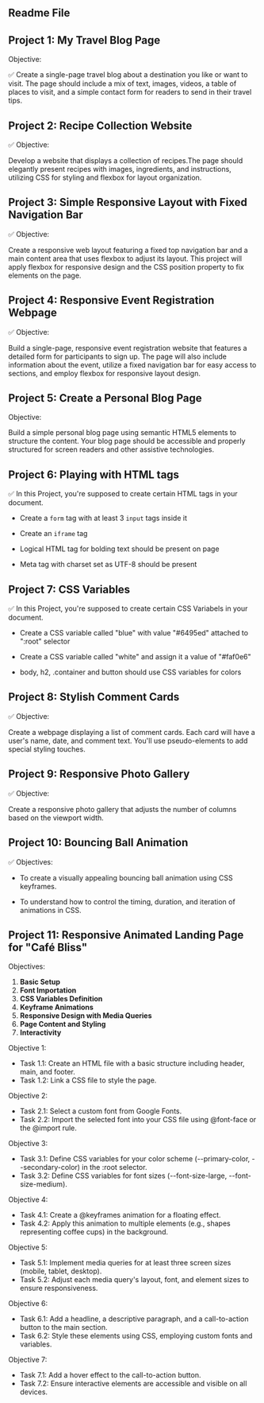 ﻿## Readme File

## Project 1: My Travel Blog Page
Objective: <br>

✅  Create a single-page travel blog about a destination you like or want to visit. The page should include a mix of text, images, videos, a table of places to visit, and a simple contact form for readers to send in their travel tips.

## Project 2: Recipe Collection Website

✅ Objective: <br>

Develop a website that displays a collection of recipes.The page should elegantly present recipes with images, ingredients, and instructions, utilizing CSS for styling and flexbox for layout organization. 

## Project 3: Simple Responsive Layout with Fixed Navigation Bar

✅ Objective: <br>

Create a responsive web layout featuring a fixed top navigation bar and a main content area that uses flexbox to adjust its layout. This project will apply flexbox for responsive design and the CSS position property to fix elements on the page.

## Project 4: Responsive Event Registration Webpage

✅ Objective: <br>

Build a single-page, responsive event registration website that features a detailed form for participants to sign up. The page will also include information about the event, utilize a fixed navigation bar for easy access to sections, and employ flexbox for responsive layout design.

## Project 5: Create a Personal Blog Page

Objective: <br>

Build a simple personal blog page using semantic HTML5 elements to structure the content. Your blog page should be accessible and properly structured for screen readers and other assistive technologies.

## Project 6: Playing with HTML tags

✅ In this Project, you're supposed to create certain HTML tags in your document.

* Create a `form` tag with at least 3 `input` tags inside it

* Create an `iframe` tag

* Logical HTML tag for bolding text should be present on page

* Meta tag with charset set as UTF-8 should be present

##  Project 7: CSS Variables

✅ In this Project, you're supposed to create certain CSS Variabels in your document.

* Create a CSS variable called "blue" with value "#6495ed" attached to ":root" selector

* Create a CSS variable called "white" and assign it a value of "#faf0e6"

* body, h2, .container and button should use CSS variables for colors

## Project 8: Stylish Comment Cards

✅ Objective: <br>

Create a webpage displaying a list of comment cards. Each card will have a user's name, date, and comment text. You'll use pseudo-elements to add special styling touches.

## Project 9: Responsive Photo Gallery

✅ Objective: <br> 

Create a responsive photo gallery that adjusts the number of columns based on the viewport width.

## Project 10: Bouncing Ball Animation

✅ Objectives: <br>

* To create a visually appealing bouncing ball animation using CSS keyframes.

* To understand how to control the timing, duration, and iteration of animations in CSS.

## Project 11: Responsive Animated Landing Page for "Café Bliss"

Objectives: <br>

1. **Basic Setup**
2. **Font Importation**
3. **CSS Variables Definition**
4. **Keyframe Animations**
5. **Responsive Design with Media Queries**
6. **Page Content and Styling**
7. **Interactivity**

Objective 1:  <br>

* Task 1.1: Create an HTML file with a basic structure including header, main, and footer.
* Task 1.2: Link a CSS file to style the page.

Objective 2:  <br>

* Task 2.1: Select a custom font from Google Fonts.
* Task 2.2: Import the selected font into your CSS file using @font-face or the @import rule.

Objective 3:  <br>

* Task 3.1: Define CSS variables for your color scheme (--primary-color, --secondary-color) in the :root selector.
* Task 3.2: Define CSS variables for font sizes (--font-size-large, --font-size-medium).

Objective 4:  <br>

* Task 4.1: Create a @keyframes animation for a floating effect.
* Task 4.2: Apply this animation to multiple elements (e.g., shapes representing coffee cups) in the background.

Objective 5:  <br>

* Task 5.1: Implement media queries for at least three screen sizes (mobile, tablet, desktop).
* Task 5.2: Adjust each media query's layout, font, and element sizes to ensure responsiveness.

Objective 6:  <br>

* Task 6.1: Add a headline, a descriptive paragraph, and a call-to-action button to the main section.
* Task 6.2: Style these elements using CSS, employing custom fonts and variables.

Objective 7:  <br>

* Task 7.1: Add a hover effect to the call-to-action button.
* Task 7.2: Ensure interactive elements are accessible and visible on all devices.


